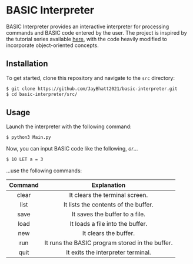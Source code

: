 # BASIC Interpreter

BASIC Interpreter provides an interactive interpreter for processing commands and BASIC code entered by the user. The
project is inspired by the tutorial series available
[here](https://www.youtube.com/watch?v=hK2OxjhH3dw&list=PLLfIBXQeu3aaEgJeLEcVXP6TNOCifY1CM), with the code heavily
modified to incorporate object-oriented concepts.

## Installation

To get started, clone this repository and navigate to the `src` directory:

```bash
$ git clone https://github.com/JayBhatt2021/basic-interpreter.git
$ cd basic-interpreter/src/
```

## Usage

Launch the interpreter with the following command:

```bash
$ python3 Main.py
```

Now, you can input BASIC code like the following, *or*...

```bash
$ 10 LET a = 3
```

...use the following commands:

| **Command** |                 **Explanation**                 |
|:-----------:|:-----------------------------------------------:|
|    clear    |          It clears the terminal screen.         |
|     list    |       It lists the contents of the buffer.      |
|     save    |          It saves the buffer to a file.         |
|     load    |         It loads a file into the buffer.        |
|     new     |              It clears the buffer.              |
|     run     | It runs the BASIC program stored in the buffer. |
|     quit    |        It exits the interpreter terminal.       |
